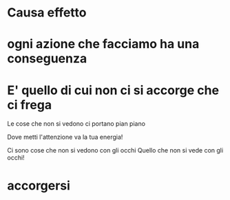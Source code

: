 
# Causa effetto 




# ogni azione che facciamo ha una conseguenza 


# E' quello di cui non ci si accorge che ci frega

Le cose che non si vedono ci portano pian piano 

Dove metti l'attenzione va la tua energia!

Ci sono cose che non si vedono con gli occhi Quello che non si vede con gli occhi!

# accorgersi
<!--stackedit_data:
eyJoaXN0b3J5IjpbMTE1ODQ2Njg0MF19
-->